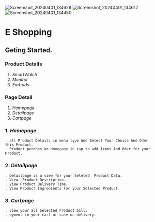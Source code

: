 ![Screenshot_20240401_134629](https://github.com/MeetPatel092/E-shopping/assets/149999890/1fa0b07c-618e-4602-b54f-8cb2f04dd73a)
![Screenshot_20240401_134612](https://github.com/MeetPatel092/E-shopping/assets/149999890/73240c1f-58c5-4317-a0db-b03db1656f78)
![Screenshot_20240401_134450](https://github.com/MeetPatel092/E-shopping/assets/149999890/4fa14aff-6b49-4f2a-801c-314cf139c1de)
# E Shopping

## Geting Started.

### Product Details

1. *SmartWatch*
2. *Monitor*
3. *Earbuds*

### Page Detail

1. *Homepage*
2. *Detailpage*
3. *Cartpage*

### 1. *Homepage*

    . all Product Details in menu type And Select Your Choice And Oder this Product.
    . Product perches on Homepage in tap to add Icons And Oder for your Product.

### 2. *Detailpage*

    . Detailpage is a view for your Seleted  Product Data.
    . View  Product Description.
    . View Product Delivery Time.
    . View Product Ingrodients For your Selected Product.

### 3. *Cartpage*

    . view your all Selected Product bill.
    . pyment in your cart or case on delivery.


    
    
    
